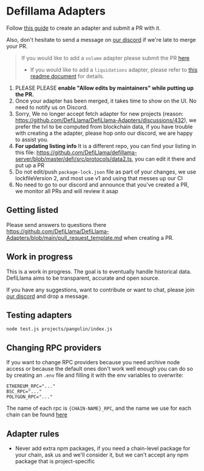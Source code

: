 # Defillama Adapters
Follow [this guide](https://docs.llama.fi/submit-a-project) to create an adapter and submit a PR with it.

Also, don't hesitate to send a message on [our discord](https://discord.defillama.com/) if we're late to merge your PR.

> If you would like to add a `volume` adapter please submit the PR [here](https://github.com/DefiLlama/adapters)
> - If you would like to add a `liquidations` adapter, please refer to [this readme document](https://github.com/DefiLlama/DefiLlama-Adapters/tree/main/liquidations) for details.

1. PLEASE PLEASE **enable "Allow edits by maintainers" while putting up the PR.**
2. Once your adapter has been merged, it takes time to show on the UI. No need to notify us on Discord.
3. Sorry, We no longer accept fetch adapter for new projects (reason: https://github.com/DefiLlama/DefiLlama-Adapters/discussions/432), we prefer the tvl to be computed from blockchain data, if you have trouble with creating a the adapter, please hop onto our discord, we are happy to assist you.
4. **For updating listing info** It is a different repo, you can find your listing in this file: https://github.com/DefiLlama/defillama-server/blob/master/defi/src/protocols/data2.ts, you can  edit it there and put up a PR
5. Do not edit/push `package-lock.json` file as part of your changes, we use lockfileVersion 2, and most use v1 and using that messes up our CI
6. No need to go to our discord and announce that you've created a PR, we monitor all PRs and will review it asap

## Getting listed

Please send answers to questions there https://github.com/DefiLlama/DefiLlama-Adapters/blob/main/pull_request_template.md when creating a PR.

## Work in progress

This is a work in progress. The goal is to eventually handle historical data. DefiLlama aims to be transparent, accurate and open source.

If you have any suggestions, want to contribute or want to chat, please join [our discord](https://discord.defillama.com/) and drop a message.

## Testing adapters
```
node test.js projects/pangolin/index.js
```

## Changing RPC providers
If you want to change RPC providers because you need archive node access or because the default ones don't work well enough you can do so by creating an `.env` file and filling it with the env variables to overwrite:
```
ETHEREUM_RPC="..."
BSC_RPC="..."
POLYGON_RPC="..."
```

The name of each rpc is `{CHAIN-NAME}_RPC`, and the name we use for each chain can be found [here](https://github.com/DefiLlama/defillama-sdk/blob/master/src/providers.json)

## Adapter rules
- Never add extra npm packages, if you need a chain-level package for your chain, ask us and we'll consider it, but we can't accept any npm package that is project-specific
